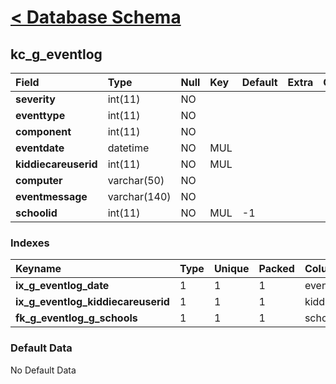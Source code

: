 # [< Database Schema](DatabaseSchema.md) #

## kc\_g\_eventlog ##
| **Field** | Type | Null | Key | Default | Extra | Comment |
|:----------|:-----|:-----|:----|:--------|:------|:--------|
| **severity** | int(11) | NO   |     |         |       |         |
| **eventtype** | int(11) | NO   |     |         |       |         |
| **component** | int(11) | NO   |     |         |       |         |
| **eventdate** | datetime | NO   | MUL |         |       |         |
| **kiddiecareuserid** | int(11) | NO   | MUL |         |       |         |
| **computer** | varchar(50) | NO   |     |         |       |         |
| **eventmessage** | varchar(140) | NO   |     |         |       |         |
| **schoolid** | int(11) | NO   | MUL | -1      |       |         |


### Indexes ###
| **Keyname** | Type | Unique | Packed | Column | Seq | Cardinality | Collation | Null | Comment |
|:------------|:-----|:-------|:-------|:-------|:----|:------------|:----------|:-----|:--------|
| **ix\_g\_eventlog\_date** | 1    | 1      | 1      | eventdate | 1   |             | A         | 1    | 1       |
| **ix\_g\_eventlog\_kiddiecareuserid** | 1    | 1      | 1      | kiddiecareuserid | 1   |             | A         | 1    | 1       |
| **fk\_g\_eventlog\_g\_schools** | 1    | 1      | 1      | schoolid | 1   |             | A         | 1    | 1       |


### Default Data ###
No Default Data